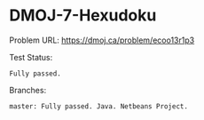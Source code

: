 # DMOJ-7-Hexudoku

Problem URL: 
    https://dmoj.ca/problem/ecoo13r1p3
    
Test Status:

    Fully passed.
    
Branches:
    
    master: Fully passed. Java. Netbeans Project.
